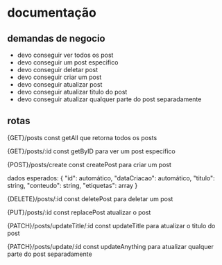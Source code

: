 # documentação

## demandas de negocio
- devo conseguir ver todos os post
- devo conseguir um post especifico
- devo conseguir deletar post
- devo conseguir criar um post
- devo conseguir atualizar post
- devo conseguir atualizar titulo do post
- devo conseguir atualizar qualquer parte do post separadamente

## rotas

{GET}/posts
const getAll que retorna todos os posts

{GET}/posts/:id
const getByID para ver um post específico

{POST}/posts/create
const createPost para criar um post

dados esperados:
{
    "id": automático,
    "dataCriacao": automático,
    "titulo": string,
    "conteudo": string,
    "etiquetas": array
}

{DELETE}/posts/:id
const deletePost para deletar um post

{PUT}/posts/:id
const replacePost atualizar o post

{PATCH}/posts/updateTitle/:id
const updateTitle para atualizar o titulo do post

{PATCH}/posts/update/:id
const updateAnything para atualizar qualquer parte do post separadamente